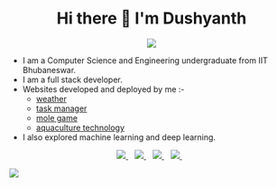 ###

<p align="center">
  <h1 align="center">Hi there 👋 I'm Dushyanth</h1>
</p>

<p align="center">
  <img src="https://readme-typing-svg.herokuapp.com?font=Fira&size=22&center=true&vCenter=true&width=380&lines=Full+Stack+Developer"/>
</p>

* I am a Computer Science and Engineering undergraduate from IIT Bhubaneswar.
* I am a full stack developer.
* Websites developed and deployed by me :-
  * [weather](https://weather-all.herokuapp.com/)
  * [task manager](https://top-task-manager.herokuapp.com/)
  * [mole game](https://kdushyanth.github.io/mole-game/)
  * [aquaculture technology](https://aquaculture-svrm.herokuapp.com/materials)
* I also explored machine learning and deep learning. 

<p align="center">
<a href="https://www.linkedin.com/in/kurra-dushyanth/">
    <img src="https://img.shields.io/badge/linkedin-%230077B5.svg?&style=for-the-badge&logo=linkedin&logoColor=white" />
</a>&nbsp;&nbsp;

<a href="mailto:kd13@iitbbs.ac.in">
    <img src="https://img.shields.io/badge/Gmail-D14836?style=for-the-badge&logo=gmail&logoColor=white"/>
</a>&nbsp;&nbsp;

<a href="https://wa.me/9666771462">
    <img src="https://img.shields.io/badge/WhatsApp-25D366?style=for-the-badge&logo=whatsapp&logoColor=white" />
</a>&nbsp;&nbsp;

<a href="https://twitter.com/dushyanth_kurra/">
    <img src="https://img.shields.io/badge/Twitter-1DA1F2?style=for-the-badge&logo=twitter&logoColor=white" />
</a>&nbsp;&nbsp;
</p>

![](https://komarev.com/ghpvc/?username=kDushyanth&style=for-the-badge)


<!--
**kDushyanth/kDushyanth** is a ✨ _special_ ✨ repository because its `README.md` (this file) appears on your GitHub profile.

Here are some ideas to get you started:

- 🔭 I’m currently working on ...
- 🌱 I’m currently learning ...
- 👯 I’m looking to collaborate on ...
- 🤔 I’m looking for help with ...
- 💬 Ask me about ...
- 📫 How to reach me: 
- 😄 Pronouns: ...
- ⚡ Fun fact: ...
-->
